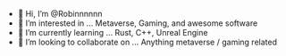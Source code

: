 - 👋 Hi, I’m @Robinnnnnn
- 👀 I’m interested in ... Metaverse, Gaming, and awesome software
- 🌱 I’m currently learning ... Rust, C++, Unreal Engine
- 💞️ I’m looking to collaborate on ... Anything metaverse / gaming related

<!---
Robinnnnnn/Robinnnnnn is a ✨ special ✨ repository because its `README.md` (this file) appears on your GitHub profile.
You can click the Preview link to take a look at your changes.
--->
